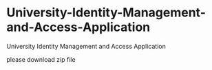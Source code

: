 # University-Identity-Management-and-Access-Application
University Identity Management and Access Application 

please download zip file
